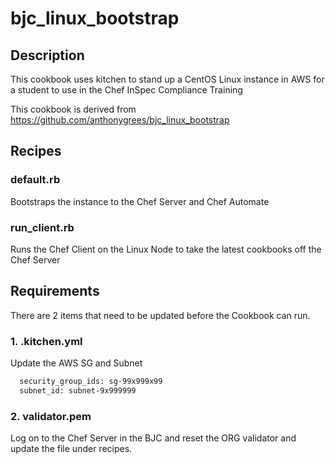 # bjc_linux_bootstrap

## Description
This cookbook uses kitchen to stand up a CentOS Linux instance in AWS for a student to use in the Chef InSpec Compliance Training

This cookbook is derived from
https://github.com/anthonygrees/bjc_linux_bootstrap
## Recipes

### default.rb
Bootstraps the instance to the Chef Server and Chef Automate

### run_client.rb
Runs the Chef Client on the Linux Node to take the latest cookbooks off the Chef Server

## Requirements
There are 2 items that need to be updated before the Cookbook can run.

### 1. .kitchen.yml
Update the AWS SG and Subnet

```bash
  security_group_ids: sg-99x999x99
  subnet_id: subnet-9x999999
```

### 2. validator.pem
Log on to the Chef Server in the BJC and reset the ORG validator and update the file under recipes.

